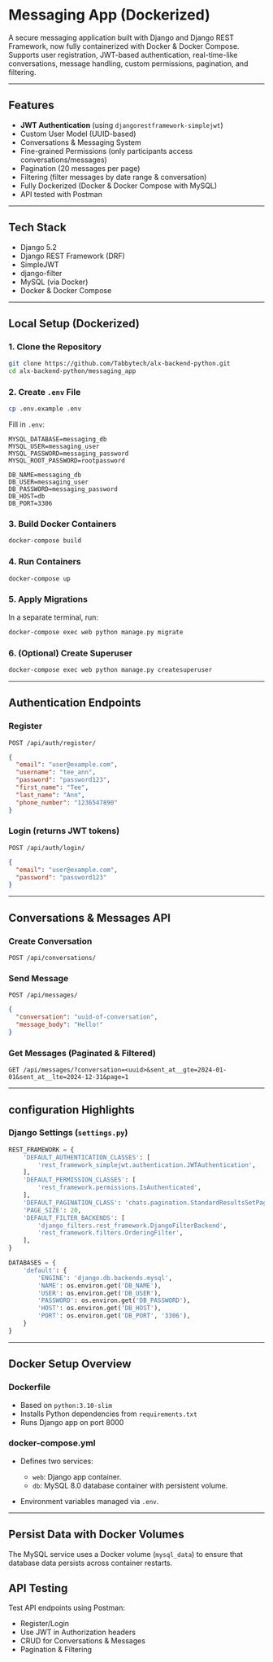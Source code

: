 
# Messaging App (Dockerized)

A secure messaging application built with Django and Django REST Framework, now fully containerized with Docker & Docker Compose. Supports user registration, JWT-based authentication, real-time-like conversations, message handling, custom permissions, pagination, and filtering.

---

## Features

- **JWT Authentication** (using `djangorestframework-simplejwt`)
- Custom User Model (UUID-based)
- Conversations & Messaging System
- Fine-grained Permissions (only participants access conversations/messages)
- Pagination (20 messages per page)
- Filtering (filter messages by date range & conversation)
- Fully Dockerized (Docker & Docker Compose with MySQL)
- API tested with Postman

---

## Tech Stack

- Django 5.2
- Django REST Framework (DRF)
- SimpleJWT
- django-filter
- MySQL (via Docker)
- Docker & Docker Compose

---

## Local Setup (Dockerized)

### 1. Clone the Repository

```bash
git clone https://github.com/Tabbytech/alx-backend-python.git
cd alx-backend-python/messaging_app
```

### 2. Create `.env` File

```bash
cp .env.example .env
```

Fill in `.env`:

```env
MYSQL_DATABASE=messaging_db
MYSQL_USER=messaging_user
MYSQL_PASSWORD=messaging_password
MYSQL_ROOT_PASSWORD=rootpassword

DB_NAME=messaging_db
DB_USER=messaging_user
DB_PASSWORD=messaging_password
DB_HOST=db
DB_PORT=3306
```

### 3. Build Docker Containers

```bash
docker-compose build
```

### 4. Run Containers

```bash
docker-compose up
```

### 5. Apply Migrations

In a separate terminal, run:

```bash
docker-compose exec web python manage.py migrate
```

### 6. (Optional) Create Superuser

```bash
docker-compose exec web python manage.py createsuperuser
```

---

## Authentication Endpoints

### Register

`POST /api/auth/register/`

```json
{
  "email": "user@example.com",
  "username": "tee_ann",
  "password": "password123",
  "first_name": "Tee",
  "last_name": "Ann",
  "phone_number": "1236547890"
}
```

### Login (returns JWT tokens)

`POST /api/auth/login/`

```json
{
  "email": "user@example.com",
  "password": "password123"
}
```

---

## Conversations & Messages API

### Create Conversation

`POST /api/conversations/`

### Send Message

`POST /api/messages/`

```json
{
  "conversation": "uuid-of-conversation",
  "message_body": "Hello!"
}
```

### Get Messages (Paginated & Filtered)

`GET /api/messages/?conversation=<uuid>&sent_at__gte=2024-01-01&sent_at__lte=2024-12-31&page=1`

---

## configuration Highlights

### Django Settings (`settings.py`)

```python
REST_FRAMEWORK = {
    'DEFAULT_AUTHENTICATION_CLASSES': [
        'rest_framework_simplejwt.authentication.JWTAuthentication',
    ],
    'DEFAULT_PERMISSION_CLASSES': [
        'rest_framework.permissions.IsAuthenticated',
    ],
    'DEFAULT_PAGINATION_CLASS': 'chats.pagination.StandardResultsSetPagination',
    'PAGE_SIZE': 20,
    'DEFAULT_FILTER_BACKENDS': [
        'django_filters.rest_framework.DjangoFilterBackend',
        'rest_framework.filters.OrderingFilter',
    ],
}

DATABASES = {
    'default': {
        'ENGINE': 'django.db.backends.mysql',
        'NAME': os.environ.get('DB_NAME'),
        'USER': os.environ.get('DB_USER'),
        'PASSWORD': os.environ.get('DB_PASSWORD'),
        'HOST': os.environ.get('DB_HOST'),
        'PORT': os.environ.get('DB_PORT', '3306'),
    }
}
```

---

## Docker Setup Overview

### Dockerfile

- Based on `python:3.10-slim`
- Installs Python dependencies from `requirements.txt`
- Runs Django app on port 8000

### docker-compose.yml

- Defines two services:

  - `web`: Django app container.
  - `db`: MySQL 8.0 database container with persistent volume.

- Environment variables managed via `.env`.

---

## Persist Data with Docker Volumes

The MySQL service uses a Docker volume (`mysql_data`) to ensure that database data persists across container restarts.



## API Testing

Test API endpoints using Postman:

- Register/Login
- Use JWT in Authorization headers
- CRUD for Conversations & Messages
- Pagination & Filtering
